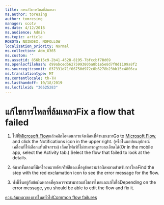 ```yaml
---
title: การแก้ไขการไหลที่ล้มเหลว
ms.author: toresing
author: tomresing
manager: scotv
ms.date: 4/12/2018
ms.audience: Admin
ms.topic: article
ROBOTS: NOINDEX, NOFOLLOW
localization_priority: Normal
ms.collection: Adm_O365
ms.custom: ''
ms.assetid: 856b15c9-2b41-4528-8195-7bfccbf78d69
ms.openlocfilehash: d99abced5627599380ba8b1e5e8d7f8d1109a8f2
ms.sourcegitcommit: 037331d71f06750d972c0b6278b23bb15c4806ca
ms.translationtype: MT
ms.contentlocale: th-TH
ms.lasthandoff: 10/18/2019
ms.locfileid: "36525283"
---
```

# <a name="fix-a-flow-that-failed"></a><span data-ttu-id="b4e76-102">แก้ไขการไหลที่ล้มเหลว</span><span class="sxs-lookup"><span data-stu-id="b4e76-102">Fix a flow that failed</span></span>

1. <span data-ttu-id="b4e76-103">ไปที่[Microsoft Flow](https://flow.microsoft.com/)แล้วคลิกไอคอนการแจ้งเตือนที่ด้านบนขวา</span><span class="sxs-lookup"><span data-stu-id="b4e76-103">Go to [Microsoft Flow](https://flow.microsoft.com/), and click the Notifications icon in the upper right.</span></span> <span data-ttu-id="b4e76-104">(หรือในแอปบนอุปกรณ์เคลื่อนที่ให้เลือกแท็บกิจกรรม) เลือกโฟลว์ที่ไม่สามารถดูรายละเอียดได้</span><span class="sxs-lookup"><span data-stu-id="b4e76-104">(Or in the mobile app, select the Activity tab.) Select the flow that failed to look at the details.</span></span>
    
2. <span data-ttu-id="b4e76-105">ค้นหาขั้นตอนที่มีเครื่องหมายอัศเจรีย์สีแดงเพื่อดูข้อความข้อผิดพลาดสำหรับการไหล</span><span class="sxs-lookup"><span data-stu-id="b4e76-105">Find the step with the red exclamation icon to see the error message for the flow.</span></span>
    
3. <span data-ttu-id="b4e76-106">ทั้งนี้ขึ้นอยู่กับข้อผิดพลาดที่คุณควรจะสามารถแก้ไขการไหลและแก้ไขได้</span><span class="sxs-lookup"><span data-stu-id="b4e76-106">Depending on the error message, you should be able to edit the flow and fix it.</span></span> 
    
[<span data-ttu-id="b4e76-107">ความล้มเหลวของการไหลทั่วไป</span><span class="sxs-lookup"><span data-stu-id="b4e76-107">Common flow failures</span></span>](https://go.microsoft.com/fwlink/?linkid=872110)
  

